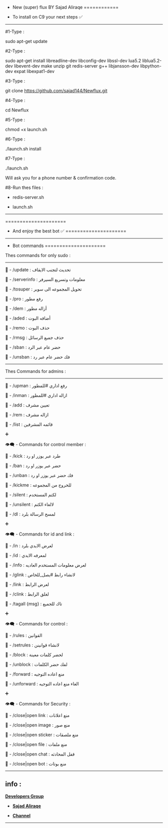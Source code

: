 - New (super) flux BY Sajad Aliraqe
============

- To install on C9 your next steps ✅
-----------

#1-Type :

sudo apt-get update

#2-Type :

sudo apt-get install libreadline-dev libconfig-dev libssl-dev lua5.2 liblua5.2-dev libevent-dev make unzip git redis-server g++ libjansson-dev libpython-dev expat libexpat1-dev

#3-Type :

git clone https://github.com/sajad144/Newflux.git

#4-Type :

cd Newflux

#5-Type :

chmod +x launch.sh

#6-Type :

./launch.sh install

#7-Type :

./launch.sh 

Will ask you for a phone number & confirmation code. 

#8-Run thes files :

- redis-server.sh 

- launch.sh

-----------------

=====================
- And enjoy the best bot ✅
=====================

-----------------

- Bot commands
=====================

Thes commands for only sudo :

--------------------

🌟 - /update : تحديث لتجنب الايقاف

🌟 - /serverinfo : معلومات وتسريع السيرفر

🌟 - /tosuper : تحويل المجموعه الى سوبر

🌟 - /pro : رفع مطور

🌟 - /dem : أزاله مطور

🌟 - /aded : أضافه البوت

🌟 - /remo : حذف البوت

🌟 - /rmsg : حذف جميع الرسائل 

🌟 - /sban : حضر عام عبر الرد

🌟 - /unsban : فك حضر عام عبر رد

---------------------

Thes Commands for admins :

---------------------


💭 - /upman : رفع اداري #للمطور

💭 - /inman : ازاله اداري #للمطور

💭 - /add : تعيين مشرف

💭 - /rem : ازاله مشرف

💭 - /list : قائمه المشرفين 


➕

👁‍🗨 - Commands for control member :

💭 - /kick : طرد عبر يوزر او رد

💭 - /ban : حضر عبر يوزر او رد

💭 - /unban : فك حضر عبر يوزر او رد

💭 - /kickme : للخروج من المجموعه

💭 - /silent : لكتم المستخدم

💭 - /unsilent : لالغاء الكتم

💭 - /dl : لمسح الرسالة بلرد


➕

👁‍🗨 - Commands for id and link :

💭 - /in : لعرض الايدي بلرد

💭 - /id : لمعرفه الايدي

💭 - /info : لعرض معلومات المستخدم العاديه

💭 - /glink : لانشاء رابط #يصل_للخاص

💭 - /link : لعرض الرابط

💭 - /clink : لغلق الرابط

💭 - /tagall {msg} : تاك للجميع


➕

👁‍🗨 - Commands for control :

💭 - /rules : القوانين

💭 - /setrules : لانشاء قوانينن

💭 - /block : لحضر كلمات معينة

💭 - /unblock : لفك حضر الكلمات

💭 - /forward : منع اعاده التوجيه

💭 - /unforward : الغاء منع اعاده التوجيه


➕

👁‍🗨 - Commands for Security :

💭 - /close|open link : منع اعلانات

💭 - /close|open image : منع صور

💭 - /close|open sticker : منع ملصقات

💭 - /close|open file  : منع ملفات

💭 - /close|open chat : قفل المحادثه

💭 - /close|open bot : منع بوتات


--------
info :
--------

[**Developers Group**](https://telegram.me/joinchat/Csb3vT-OnpRoZ3YzceYN2Q)

- **[Sajad Aliraqe](https://telegram.me/SasO_0)**

- **[Channel](https://telegram.me/Helper12)**


-----------
